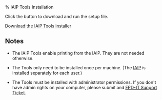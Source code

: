 % IAIP Tools Installation

Click the button to download and run the setup file.

[Download the 
IAIP Tools Installer](setup.exe)

## Notes

* The IAIP Tools enable printing from the IAIP. They are not needed otherwise.

* The Tools only need to be installed once per machine. (The [IAIP](../) is installed separately for each user.) 

* The Tools must be installed with administrator permissions. If you don't have admin rights on your computer, please submit and [EPD-IT Support Ticket](https://gaepd.zendesk.com/hc/en-us/requests/new).
